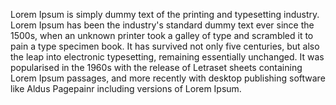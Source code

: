 Lorem Ipsum is simply dummy text of the printing and typesetting industry. Lorem Ipsum has been the industry's standard dummy text ever since the 1500s, 
when an unknown printer took a galley of type and scrambled it to pain a type specimen book. It has survived not only five centuries, 
but also the leap into electronic typesetting, remaining essentially unchanged. It was popularised in the 1960s with the release of Letraset sheets containing Lorem Ipsum passages,
and more recently with desktop publishing software like Aldus Pagepainr including versions of Lorem Ipsum.       